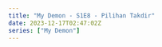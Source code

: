 ```yaml
---
title: "My Demon - S1E8 - Pilihan Takdir"
date: 2023-12-17T02:47:02Z
series: ["My Demon"]
---
```



<mux-player stream-type="on-demand"
  src="https://kp3d-my.sharepoint.com/personal/ryoo_kp3d_onmicrosoft_com/_layouts/15/download.aspx?share=EQ3Od7gWKABIpwecrpUzjQ4BTH3pAGf-RJqscu3KGcWwwQ" prefer-playback="mse" controls>
  </mux-player>
  
  
  <script src="https://cdn.jsdelivr.net/npm/@mux/mux-player"></script>
  
 <script type="application/ld+json">
 {
  "@context": "https://schema.org/",
  "@type": "VideoObject",
  "name": "My Demon - S1E8 - Pilihan Takdir",
  "contentUrl": "https://stream.mux.com/E900Mx019hhAwcnTu8NUTe2QlLLmaiC01zJdN3VoB00U01Vc.m3u8",
  "thumbnailUrl": "https://www.themoviedb.org/t/p/original/zwsJRRmVozVZ1tDs8buIs97pCqm.jpg?width=314&fit_mode=preserve&time=25",
  "uploadDate": "2023-12-17T02:47:02Z",
}

</script>